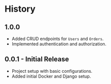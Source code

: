 # History

## 1.0.0
- Added CRUD endpoints for `Users` and `Orders`.
- Implemented authentication and authorization.

## 0.0.1 - Initial Release
- Project setup with basic configurations.
- Added initial Docker and Django setup.